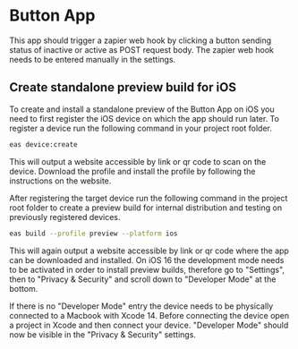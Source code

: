 # Button App

This app should trigger a zapier web hook by clicking a button sending status of inactive or active as POST request body.
The zapier web hook needs to be entered manually in the settings.

## Create standalone preview build for iOS

To create and install a standalone preview of the Button App on iOS you need to first register the iOS device on which the app should run later.
To register a device run the following command in your project root folder.

```bash
eas device:create
```

This will output a website accessible by link or qr code to scan on the device. Download the profile and install the profile by following the instructions on the website.

After registering the target device run the following command in the project root folder to create a preview build for internal distribution and testing on previously registered devices.

```bash
eas build --profile preview --platform ios
```

This will again output a website accessible by link or qr code where the app can be downloaded and installed.
On iOS 16 the development mode needs to be activated in order to install preview builds, therefore go to "Settings", then to "Privacy & Security" and scroll down to "Developer Mode" at the bottom.

If there is no "Developer Mode" entry the device needs to be physically connected to a Macbook with Xcode 14. Before connecting the device open a project in Xcode and then connect your device. "Developer Mode" should now be visible in the "Privacy & Security" settings.